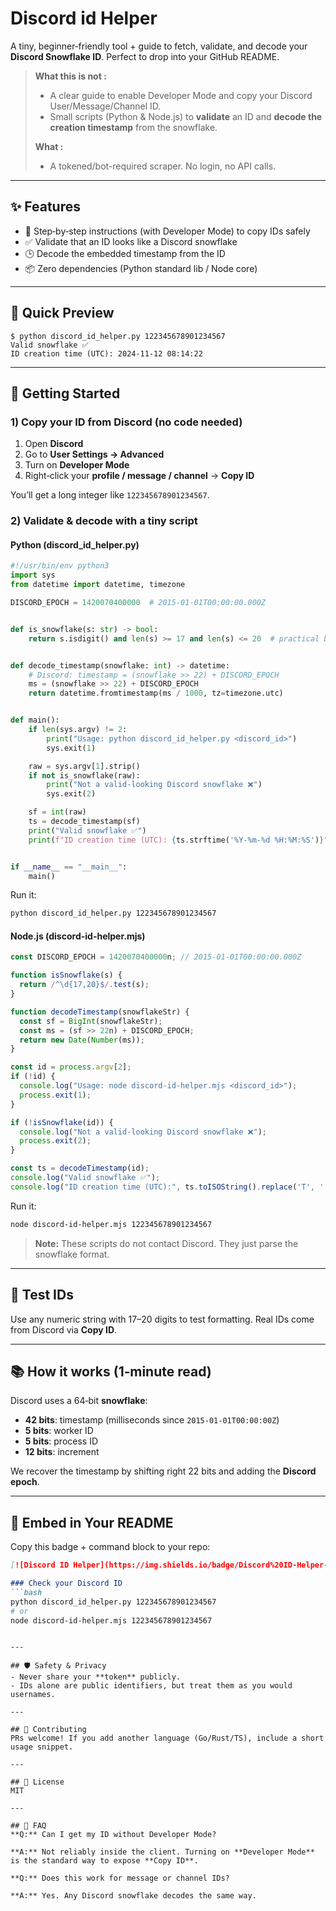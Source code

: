 # Discord id Helper

A tiny, beginner‑friendly tool + guide to fetch, validate, and decode your **Discord Snowflake ID**. Perfect to drop into your GitHub README.

> **What this is not :**
>
> * A clear guide to enable Developer Mode and copy your Discord User/Message/Channel ID.
> * Small scripts (Python & Node.js) to **validate** an ID and **decode the creation timestamp** from the snowflake.
>
> **What  :**
>
> * A tokened/bot-required scraper. No login, no API calls.

---

## ✨ Features

* 🧭 Step‑by‑step instructions (with Developer Mode) to copy IDs safely
* ✅ Validate that an ID looks like a Discord snowflake
* 🕒 Decode the embedded timestamp from the ID
* 📦 Zero dependencies (Python standard lib / Node core)

---

## 📸 Quick Preview

```text
$ python discord_id_helper.py 122345678901234567
Valid snowflake ✅
ID creation time (UTC): 2024-11-12 08:14:22
```

---

## 🚀 Getting Started

### 1) Copy your ID from Discord (no code needed)

1. Open **Discord**
2. Go to **User Settings → Advanced**
3. Turn on **Developer Mode**
4. Right‑click your **profile / message / channel** → **Copy ID**

You’ll get a long integer like `122345678901234567`.

### 2) Validate & decode with a tiny script

#### Python (discord\_id\_helper.py)

```python
#!/usr/bin/env python3
import sys
from datetime import datetime, timezone

DISCORD_EPOCH = 1420070400000  # 2015-01-01T00:00:00.000Z


def is_snowflake(s: str) -> bool:
    return s.isdigit() and len(s) >= 17 and len(s) <= 20  # practical bounds


def decode_timestamp(snowflake: int) -> datetime:
    # Discord: timestamp = (snowflake >> 22) + DISCORD_EPOCH
    ms = (snowflake >> 22) + DISCORD_EPOCH
    return datetime.fromtimestamp(ms / 1000, tz=timezone.utc)


def main():
    if len(sys.argv) != 2:
        print("Usage: python discord_id_helper.py <discord_id>")
        sys.exit(1)

    raw = sys.argv[1].strip()
    if not is_snowflake(raw):
        print("Not a valid-looking Discord snowflake ❌")
        sys.exit(2)

    sf = int(raw)
    ts = decode_timestamp(sf)
    print("Valid snowflake ✅")
    print(f"ID creation time (UTC): {ts.strftime('%Y-%m-%d %H:%M:%S')}")


if __name__ == "__main__":
    main()
```

Run it:

```bash
python discord_id_helper.py 122345678901234567
```

#### Node.js (discord-id-helper.mjs)

```js
const DISCORD_EPOCH = 1420070400000n; // 2015-01-01T00:00:00.000Z

function isSnowflake(s) {
  return /^\d{17,20}$/.test(s);
}

function decodeTimestamp(snowflakeStr) {
  const sf = BigInt(snowflakeStr);
  const ms = (sf >> 22n) + DISCORD_EPOCH;
  return new Date(Number(ms));
}

const id = process.argv[2];
if (!id) {
  console.log("Usage: node discord-id-helper.mjs <discord_id>");
  process.exit(1);
}

if (!isSnowflake(id)) {
  console.log("Not a valid-looking Discord snowflake ❌");
  process.exit(2);
}

const ts = decodeTimestamp(id);
console.log("Valid snowflake ✅");
console.log("ID creation time (UTC):", ts.toISOString().replace('T', ' ').slice(0, 19));
```

Run it:

```bash
node discord-id-helper.mjs 122345678901234567
```

> **Note:** These scripts do not contact Discord. They just parse the snowflake format.

---

## 🧪 Test IDs

Use any numeric string with 17–20 digits to test formatting. Real IDs come from Discord via **Copy ID**.

---

## 📚 How it works (1‑minute read)

Discord uses a 64‑bit **snowflake**:

* **42 bits**: timestamp (milliseconds since `2015‑01‑01T00:00:00Z`)
* **5 bits**: worker ID
* **5 bits**: process ID
* **12 bits**: increment

We recover the timestamp by shifting right 22 bits and adding the **Discord epoch**.

---

## 🧩 Embed in Your README

Copy this badge + command block to your repo:

````md
[![Discord ID Helper](https://img.shields.io/badge/Discord%20ID-Helper-blue)](#)

### Check your Discord ID
```bash
python discord_id_helper.py 122345678901234567
# or
node discord-id-helper.mjs 122345678901234567
````

```

---

## 🛡️ Safety & Privacy
- Never share your **token** publicly.
- IDs alone are public identifiers, but treat them as you would usernames.

---

## 🤝 Contributing
PRs welcome! If you add another language (Go/Rust/TS), include a short usage snippet.

---

## 📄 License
MIT

---

## 🙋 FAQ
**Q:** Can I get my ID without Developer Mode?

**A:** Not reliably inside the client. Turning on **Developer Mode** is the standard way to expose **Copy ID**.

**Q:** Does this work for message or channel IDs?

**A:** Yes. Any Discord snowflake decodes the same way.

```
